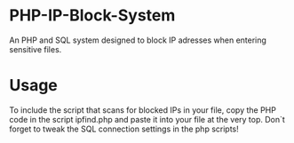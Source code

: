 # PHP-IP-Block-System

An PHP and SQL system designed to block IP adresses when entering sensitive files. 

# Usage

To include the script that scans for blocked IPs in your file, copy the PHP code in the script ipfind.php and paste it into your file at the very top.
Don`t  forget to tweak the SQL connection settings in the php scripts!
